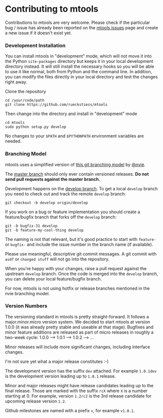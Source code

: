 # Contributing to mtools

Contributions to mtools are very welcome. Please check if the particular bug / issue has already been
reported on the [mtools issues](https://github.com/rueckstiess/mtools/issues?state=open) page and create
a new issue if it doesn't exist yet.

### Development Installation

You can install mtools in "development" mode, which will not move it into the Python `site-packages` 
directory but keeps it in your local development directory instead. It will still install the necessary 
hooks so you will be able to use it like normal, both from Python and the command line. In addition,
you can modify the files directly in your local directory and test the changes right away.


Clone the repository
	
	cd /your/code/path
    git clone https://github.com/rueckstiess/mtools

Then change into the directory and install in "development" mode

	cd mtools
	sudo python setup.py develop


No changes to your `$PATH` and `$PYTHONPATH` environment variables are needed.



### Branching Model

mtools uses a simplified version of [this git branching model](http://nvie.com/posts/a-successful-git-branching-model/) 
by [@nvie](https://twitter.com/nvie).

The [master branch](https://github.com/rueckstiess/mtools) should only ever contain versioned releases. **Do not send
pull requests against the master branch.**

Development happens on the [develop branch](https://github.com/rueckstiess/mtools/tree/develop). To get a local `develop` 
branch you need to check out and track the remote `develop` branch:

    git checkout -b develop origin/develop

If you work on a bug or feature implementation you should create a feature/bugfix branch that forks off the `develop` branch:

    git -b bugfix-31 develop
    git -b feature-my-cool-thing develop

The naming is not that relevant, but it's good practice to start with `feature-` or `bugfix-` and include the issue number
in the branch name (if available).

Please use meaningful, descriptive git commit messages. A git commit with `asdf` or `changed stuff` will not go into the repository.

When you're happy with your changes, raise a pull request against the upstream `develop` branch. Once the code is merged into 
the `develop` branch, you can delete your local feature/bugfix branch.

For now, mtools is not using hotfix or release branches mentioned in the nvie branching model. 


### Version Numbers

The versioning standard in mtools is pretty straight-forward. It follows a major.minor.micro version system. We decided to start
mtools at version 1.0.0  (it was already pretty stable and useable at that stage). Bugfixes and minor feature additions are released
as part of micro releases in roughly a two-week cycle:  1.0.0 --> 1.0.1 --> 1.0.2 --> ...

Minor releases will include more significant changes, including interface changes.  

I'm not sure yet what a major release constitutes :-)

The development version has the suffix `dev` attached. For example `1.0.1dev` is the development version leading up to `1.0.1` release.

Minor and major releases might have release candidates leading up to the final release. Those are marked with the suffix `rcX` where `X` 
is a number starting at 0. For example, version `1.2rc2` is the 3rd release candidate for upcoming release version `1.2`.

Github milestones are named with a prefix `v`, for example `v1.0.1`.


